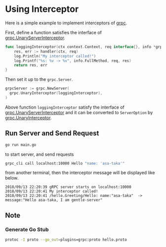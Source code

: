 # Using Interceptor

Here is a simple example to implement interceptors of [grpc].

[grpc]: https://godoc.org/google.golang.org/grpc

First, define a function satisfies the interface of [grpc.UnaryServerInterceptor].

```go
func loggingInterceptor(ctx context.Context, req interface{}, info *grpc.UnaryServerInfo, handler grpc.UnaryHandler) (resp interface{}, err error) {
	res, err := handler(ctx, req)
	log.Println("My interceptor called!")
	log.Printf("%s: %v -> %v", info.FullMethod, req, res)
	return res, err
}
```

Then set it up to the `grpc.Server`.

```go
grpcServer := grpc.NewServer(
  grpc.UnaryInterceptor(loggingInterceptor),
)
```

Above function `loggingInterceptor` satisfy the interface of [grpc.UnaryServerInterceptor] and it can be converted to `ServerOption` by [grpc.UnaryInterceptor].

[grpc.UnaryInterceptor]: https://godoc.org/google.golang.org/grpc#UnaryInterceptor
[grpc.UnaryServerInterceptor]: https://godoc.org/google.golang.org/grpc#UnaryServerInterceptor


## Run Server and Send Request

```sh
go run main.go
```

to start server, and send requests

```sh
grpc_cli call localhost:10000 Hello "name: 'asa-taka'"
```

from another terminal, then the interceptor message will be displayed like below.

```
2018/09/13 22:20:39 gRPC server starts on localhost:10000
2018/09/13 22:20:41 My interceptor called!
2018/09/13 22:20:41 /hello.Greeting/Hello: name:"asa-taka"  -> message:"Hello asa-taka, I am gentle-server"
```

## Note

### Generate Go Stub

```sh
protoc -I proto --go_out=plugins=grpc:proto hello.proto
```
